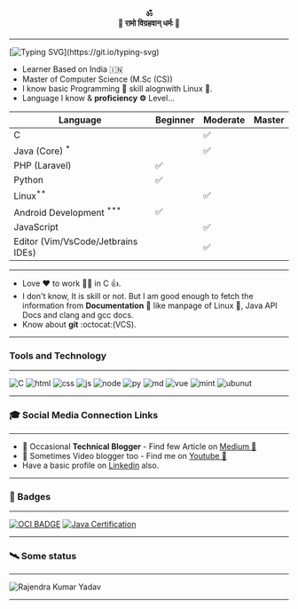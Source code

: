 ## <h4 align="center"> ॐ<br/>🚩 रामो विग्रहवान् धर्मः 🚩</h4>

---

[![Typing SVG](https://readme-typing-svg.herokuapp.com?font=Jetbrains+Mono&color=F72252&lines=Hi%2C+I+am+Rajendra...)](https://git.io/typing-svg)

<!-- ## Hi <img src="./Hi.gif" alt="wave" height="20px" width="22px" title="Hi, I'm Rajendra">, I am Rajendra 👨‍💻
 -->

- Learner Based on India 🇮🇳
- Master of Computer Science (M.Sc (CS))
- I know basic Programming 🤖 skill alognwith Linux 🐧.
- Language I know & **proficiency ⚙️** Level...

| Language                              | Beginner | Moderate | Master |
| ------------------------------------- | -------- | -------- | ------ |
| C                                     |          | ✅       |
| Java (Core) <sup>\*</sup>             |          | ✅       |
| PHP (Laravel)                         | ✅       |          |
| Python                                | ✅       |          |
| Linux<sup>\*\*</sup>                  |          | ✅       |
| Android Development <sup>\*\*\*</sup> | ✅       |          |
| JavaScript                            |          | ✅       |
| Editor (Vim/VsCode/Jetbrains IDEs)    |          | ✅       |

---

- Love ❤️ to work 👨‍💻 in C 👍.
- I don't know, It is skill or not. But I am good enough to fetch the information from **Documentation** 📖 like manpage of Linux 🐧, Java API Docs and clang and gcc docs.
- Know about **git** :octocat:(VCS).

---

### Tools and Technology

---

![C](https://img.shields.io/badge/C-00599C?style=for-the-badge&logo=c&logoColor=white)
![html](https://img.shields.io/badge/HTML-239120?style=for-the-badge&logo=html5&logoColor=white)
![css](https://img.shields.io/badge/CSS-239120?&style=for-the-badge&logo=css3&logoColor=white)
![js](https://img.shields.io/badge/JavaScript-F7DF1E?style=for-the-badge&logo=javascript)
![node](https://img.shields.io/badge/Node.js-43853D?style=for-the-badge&logo=node.js&logoColor=white)
![py](https://img.shields.io/badge/Python-14354C?style=for-the-badge&logo=python&logoColor=white)
![md](https://img.shields.io/badge/Markdown-000000?style=for-the-badge&logo=markdown&logoColor=white)
![vue](https://img.shields.io/badge/Vue.js-35495E?style=for-the-badge&logo=vue.js&logoColor=4FC08)
![mint](https://img.shields.io/badge/Linux_Mint-87CF3E?style=for-the-badge&logo=linux-mint)
![ubunut](https://img.shields.io/badge/Ubuntu-E95420?style=for-the-badge&logo=ubuntu&logoColor=white)

---

### 🎓 Social Media Connection Links

---

- 📝 Occasional **Technical Blogger** - Find few Article on [Medium 📝](https://medium.com/@_rajendrayadav)
- 🎥 Sometimes Video blogger too - Find me on [Youtube 🎥](https://www.youtube.com/channel/UCToVrgOC0kMpK1cxsn5zYTg)
- Have a basic profile on [Linkedin](https://www.linkedin.com/in/yadavrajendrakumar/) also.

---

### 📛 Badges

---

[![OCI BADGE](https://brm-workforce.oracle.com/pdf/certview/images/50_Oracle_Cloud_Infrastructure.png "Certification Badge")](https://catalog-education.oracle.com/pls/certview/sharebadge?id=DB821236EBED00E8B43E393C33A74D62435D4ADE60A6DEB33F3680820BE9B0F0)
[![Java Certification](https://user-images.githubusercontent.com/13816347/135497596-e4f3dd56-6147-47a7-ae76-120588cae123.png "Java Beginner Badge")](https://user-images.githubusercontent.com/13816347/135497596-e4f3dd56-6147-47a7-ae76-120588cae123.png)

---

### 🛰️ Some status

---
![Rajendra Kumar Yadav](https://github-readme-streak-stats.herokuapp.com/?user=rajendrakumaryadav&theme=blue-green)

---
